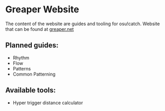 # Greaper Website

The content of the website are guides and tooling for osu!catch. Website that can be found at [greaper.net](https://greaper.net)

## Planned guides:

- Rhythm
- Flow
- Patterns
- Common Patterning

## Available tools:

- Hyper trigger distance calculator